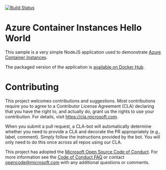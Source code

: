 [![Build Status](http://hoederer-jenkins.westeurope.cloudapp.azure.com/buildStatus/icon?job=aci-helloworld%2Fmaster)](http://hoederer-jenkins.westeurope.cloudapp.azure.com/job/aci-helloworld/job/master/)

# Azure Container Instances Hello World

This sample is a very simple NodeJS application used to demonstrate [Azure Container Instances](https://azure.microsoft.com/services/container-instances/).

The packaged version of the application is [available on Docker Hub](https://hub.docker.com/r/microsoft/aci-helloworld/).


# Contributing

This project welcomes contributions and suggestions.  Most contributions require you to agree to a
Contributor License Agreement (CLA) declaring that you have the right to, and actually do, grant us
the rights to use your contribution. For details, visit https://cla.microsoft.com.

When you submit a pull request, a CLA-bot will automatically determine whether you need to provide
a CLA and decorate the PR appropriately (e.g., label, comment). Simply follow the instructions
provided by the bot. You will only need to do this once across all repos using our CLA.

This project has adopted the [Microsoft Open Source Code of Conduct](https://opensource.microsoft.com/codeofconduct/).
For more information see the [Code of Conduct FAQ](https://opensource.microsoft.com/codeofconduct/faq/) or
contact [opencode@microsoft.com](mailto:opencode@microsoft.com) with any additional questions or comments.
